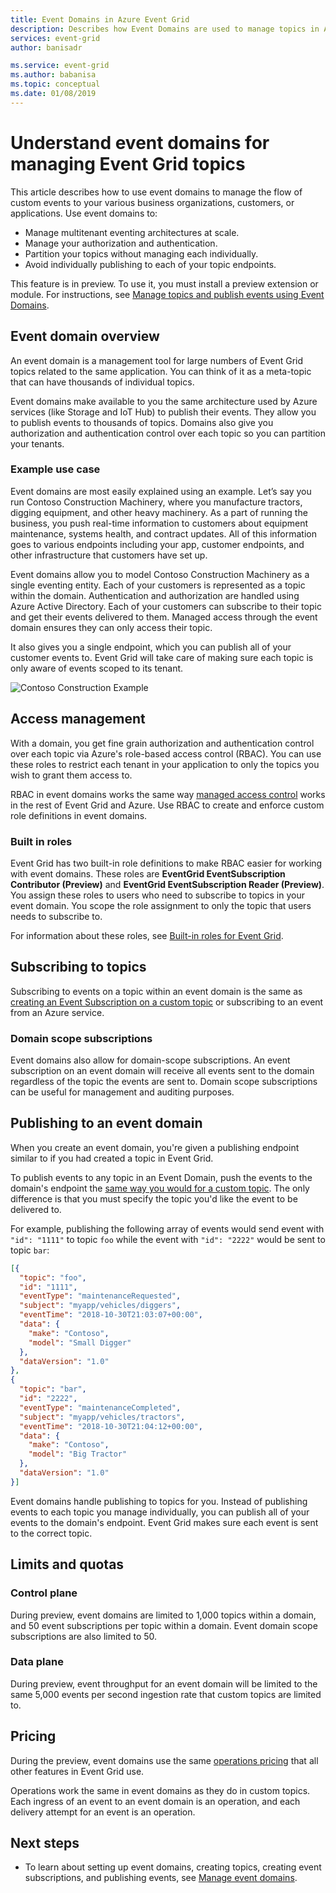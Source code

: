 ```yaml
---
title: Event Domains in Azure Event Grid
description: Describes how Event Domains are used to manage topics in Azure Event Grid.
services: event-grid
author: banisadr

ms.service: event-grid
ms.author: babanisa
ms.topic: conceptual
ms.date: 01/08/2019
---
```


# Understand event domains for managing Event Grid topics

This article describes how to use event domains to manage the flow of custom events to your various business organizations, customers, or applications. Use event domains to:

* Manage multitenant eventing architectures at scale.
* Manage your authorization and authentication.
* Partition your topics without managing each individually.
* Avoid individually publishing to each of your topic endpoints.

This feature is in preview. To use it, you must install a preview extension or module. For instructions, see [Manage topics and publish events using Event Domains](how-to-event-domains.md).

## Event domain overview

An event domain is a management tool for large numbers of Event Grid topics related to the same application. You can think of it as a meta-topic that can have thousands of individual topics.

Event domains make available to you the same architecture used by Azure services (like Storage and IoT Hub) to publish their events. They allow you to publish events to thousands of topics. Domains also give you authorization and authentication control over each topic so you can partition your tenants.

### Example use case

Event domains are most easily explained using an example. Let’s say you run Contoso Construction Machinery, where you manufacture tractors, digging equipment, and other heavy machinery. As a part of running the business, you push real-time information to customers about equipment maintenance, systems health, and contract updates. All of this information goes to various endpoints including your app, customer endpoints, and other infrastructure that customers have set up.

Event domains allow you to model Contoso Construction Machinery as a single eventing entity. Each of your customers is represented as a topic within the domain. Authentication and authorization are handled using Azure Active Directory. Each of your customers can subscribe to their topic and get their events delivered to them. Managed access through the event domain ensures they can only access their topic.

It also gives you a single endpoint, which you can publish all of your customer events to. Event Grid will take care of making sure each topic is only aware of events scoped to its tenant.

![Contoso Construction Example](./media/event-domains/contoso-construction-example.png)

## Access management

With a domain, you get fine grain authorization and authentication control over each topic via Azure's role-based access control (RBAC). You can use these roles to restrict each tenant in your application to only the topics you wish to grant them access to.

RBAC in event domains works the same way [managed access control](security-authentication.md#management-access-control) works in the rest of Event Grid and Azure. Use RBAC to create and enforce custom role definitions in event domains.

### Built in roles

Event Grid has two built-in role definitions to make RBAC easier for working with event domains. These roles are **EventGrid EventSubscription Contributor (Preview)** and **EventGrid EventSubscription Reader (Preview)**. You assign these roles to users who need to subscribe to topics in your event domain. You scope the role assignment to only the topic that users needs to subscribe to.

For information about these roles, see [Built-in roles for Event Grid](security-authentication.md#built-in-roles).

## Subscribing to topics

Subscribing to events on a topic within an event domain is the same as [creating an Event Subscription on a custom topic](./custom-event-quickstart.md) or subscribing to an event from an Azure service.

### Domain scope subscriptions

Event domains also allow for domain-scope subscriptions. An event subscription on an event domain will receive all events sent to the domain regardless of the topic the events are sent to. Domain scope subscriptions can be useful for management and auditing purposes.

## Publishing to an event domain

When you create an event domain, you're given a publishing endpoint similar to if you had created a topic in Event Grid. 

To publish events to any topic in an Event Domain, push the events to the domain's endpoint the [same way you would for a custom topic](./post-to-custom-topic.md). The only difference is that you must specify the topic you'd like the event to be delivered to.

For example, publishing the following array of events would send event with `"id": "1111"` to topic `foo` while the event with `"id": "2222"` would be sent to topic `bar`:

```json
[{
  "topic": "foo",
  "id": "1111",
  "eventType": "maintenanceRequested",
  "subject": "myapp/vehicles/diggers",
  "eventTime": "2018-10-30T21:03:07+00:00",
  "data": {
    "make": "Contoso",
    "model": "Small Digger"
  },
  "dataVersion": "1.0"
},
{
  "topic": "bar",
  "id": "2222",
  "eventType": "maintenanceCompleted",
  "subject": "myapp/vehicles/tractors",
  "eventTime": "2018-10-30T21:04:12+00:00",
  "data": {
    "make": "Contoso",
    "model": "Big Tractor"
  },
  "dataVersion": "1.0"
}]
```

Event domains handle publishing to topics for you. Instead of publishing events to each topic you manage individually, you can publish all of your events to the domain's endpoint. Event Grid makes sure each event is sent to the correct topic.

## Limits and quotas

### Control plane

During preview, event domains are limited to 1,000 topics within a domain, and 50 event subscriptions per topic within a domain. Event domain scope subscriptions are also limited to 50.

### Data plane

During preview, event throughput for an event domain will be limited to the same 5,000 events per second ingestion rate that custom topics are limited to.

## Pricing

During the preview, event domains use the same [operations pricing](https://azure.microsoft.com/pricing/details/event-grid/) that all other features in Event Grid use.

Operations work the same in event domains as they do in custom topics. Each ingress of an event to an event domain is an operation, and each delivery attempt for an event is an operation.

## Next steps

* To learn about setting up event domains, creating topics, creating event subscriptions, and publishing events, see [Manage event domains](./how-to-event-domains.md).